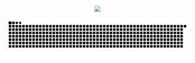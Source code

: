 <!-- <p align=center><img width=90% src="banner.gif"></img></p> -->
<p align=center>
<a href="https://discord.com/users/703179231886049341"><img src="https://discord.c99.nl/widget/theme-1/703179231886049341.png" width=50%></a>
 </p>


















![](https://github.com/Rdimo/Rdimo/raw/output/github-contribution-grid-snake.svg)





